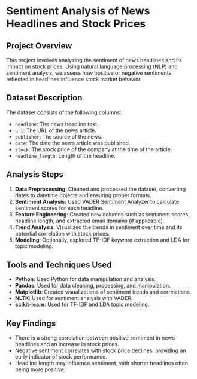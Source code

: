 # Sentiment Analysis of News Headlines and Stock Prices

## Project Overview

This project involves analyzing the sentiment of news headlines and its impact on stock prices. Using natural language processing (NLP) and sentiment analysis, we assess how positive or negative sentiments reflected in headlines influence stock market behavior.

## Dataset Description

The dataset consists of the following columns:

- `headline`: The news headline text.
- `url`: The URL of the news article.
- `publisher`: The source of the news.
- `date`: The date the news article was published.
- `stock`: The stock price of the company at the time of the article.
- `headline_length`: Length of the headline.

## Analysis Steps

1. **Data Preprocessing**: Cleaned and processed the dataset, converting dates to datetime objects and ensuring proper formats.
2. **Sentiment Analysis**: Used VADER Sentiment Analyzer to calculate sentiment scores for each headline.
3. **Feature Engineering**: Created new columns such as sentiment scores, headline length, and extracted email domains (if applicable).
4. **Trend Analysis**: Visualized the trends in sentiment over time and its potential correlation with stock prices.
5. **Modeling**: Optionally, explored TF-IDF keyword extraction and LDA for topic modeling.

## Tools and Techniques Used

- **Python**: Used Python for data manipulation and analysis.
- **Pandas**: Used for data cleaning, processing, and manipulation.
- **Matplotlib**: Created visualizations of sentiment trends and correlations.
- **NLTK**: Used for sentiment analysis with VADER.
- **scikit-learn**: Used for TF-IDF and LDA topic modeling.

## Key Findings

- There is a strong correlation between positive sentiment in news headlines and an increase in stock prices.
- Negative sentiment correlates with stock price declines, providing an early indicator of stock performance.
- Headline length may influence sentiment, with shorter headlines often being more positive.
